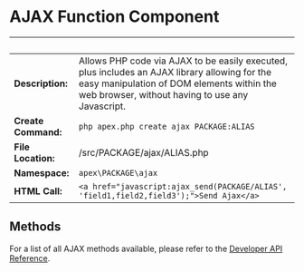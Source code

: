 
# AJAX Function Component

&nbsp; | &nbsp;
------------- |-------------
**Description:** | Allows PHP code via AJAX to be easily executed, plus includes an AJAX library allowing for the easy manipulation of DOM elements within the web browser, without having to use any Javascript.
**Create Command:** | `php apex.php create ajax PACKAGE:ALIAS`
**File Location:** | /src/PACKAGE/ajax/ALIAS.php
**Namespace:** | `apex\PACKAGE\ajax`
**HTML Call:** | `<a href="javascript:ajax_send(PACKAGE/ALIAS', 'field1,field2,field3');">Send Ajax</a>`


## Methods

For a list of all AJAX methods available, please refer to the [Developer API Reference](https://apex-platform.org/api/classes/apex.app.web.ajax.html).



